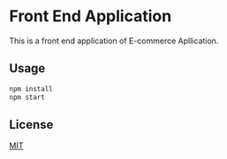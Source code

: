 # Front End Application 

This is a front end application of E-commerce Apllication.


## Usage

```python
npm install
npm start
```



## License
[MIT](https://choosealicense.com/licenses/mit/)
